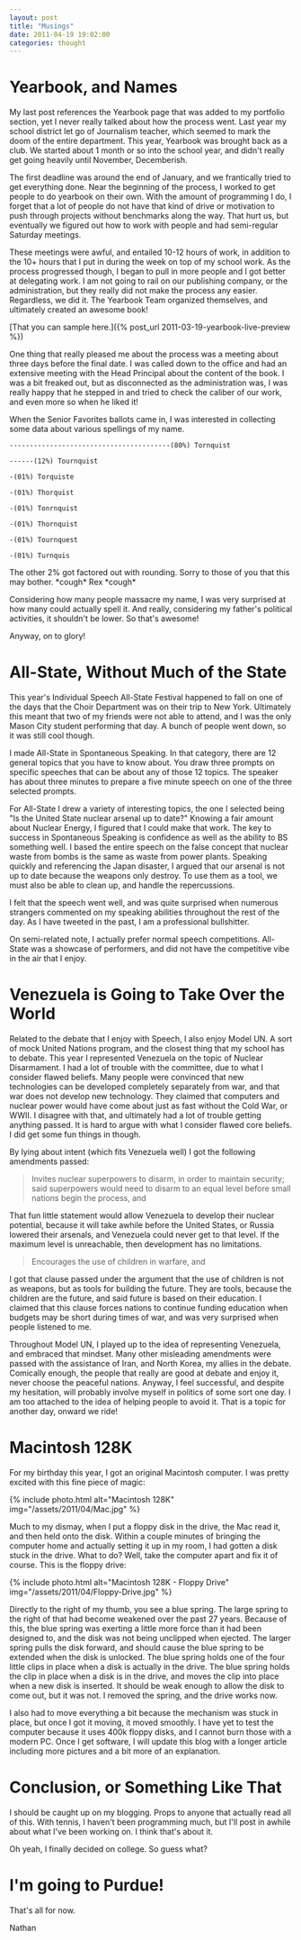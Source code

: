 ```yaml
---
layout: post
title: "Musings"
date: 2011-04-19 19:02:00
categories: thought
---
```


# Yearbook, and Names

My last post references the Yearbook page that was added to my portfolio section,
yet I never really talked about how the process went. Last year my school district
let go of Journalism teacher, which seemed to mark the doom of the entire
department. This year, Yearbook was brought back as a club. We started about
1 month or so into the school year, and didn't really get going heavily until
November, Decemberish.

The first deadline was around the end of January, and we frantically tried to get
everything done. Near the beginning of the process, I worked to get people to do
yearbook on their own. With the amount of programming I do, I forget that a lot
of people do not have that kind of drive or motivation to push through projects
without benchmarks along the way. That hurt us, but eventually we figured out
how to work with people and had semi-regular Saturday meetings.

These meetings were awful, and entailed 10-12 hours of work, in addition to the
10+ hours that I put in during the week on top of my school work. As the process
progressed though, I began to pull in more people and I got better at delegating
work. I am not going to rail on our publishing company, or the administration,
but they really did not make the process any easier. Regardless, we did it. The
Yearbook Team organized themselves, and ultimately created an awesome book!

[That you can sample here.]({% post_url 2011-03-19-yearbook-live-preview %})

One thing that really pleased me about the process was a meeting about three
days before the final date. I was called down to the office and had an extensive
meeting with the Head Principal about the content of the book. I was a bit
freaked out, but as disconnected as the administration was, I was really happy
that he stepped in and tried to check the caliber of our work, and even more so
when he liked it!

When the Senior Favorites ballots came in, I was interested in collecting some
data about various spellings of my name.

```
----------------------------------------(80%) Tornquist

------(12%) Tournquist

-(01%) Torquiste

-(01%) Thorquist

-(01%) Tonrnquist

-(01%) Thornquist

-(01%) Tournquest

-(01%) Turnquis
```

The other 2% got factored out with rounding. Sorry to those of you that this may
bother. \*cough\* Rex \*cough\*

Considering how many people massacre my name, I was very surprised at how many
could actually spell it. And really, considering my father's political
activities, it shouldn't be lower. So that's awesome!

Anyway, on to glory!

# All-State, Without Much of the State

This year's Individual Speech All-State Festival happened to fall on one of the
days that the Choir Department was on their trip to New York. Ultimately this
meant that two of my friends were not able to attend, and I was the only Mason
City student performing that day. A bunch of people went down, so it was still
cool though.

I made All-State in Spontaneous Speaking. In that category, there are 12 general
topics that you have to know about. You draw three prompts on specific speeches
that can be about any of those 12 topics. The speaker has about three minutes to
prepare a five minute speech on one of the three selected prompts.

For All-State I drew a variety of interesting topics, the one I selected being
"Is the United State nuclear arsenal up to date?" Knowing a fair amount about
Nuclear Energy, I figured that I could make that work. The key to success in
Spontaneous Speaking is confidence as well as the ability to BS something well.
I based the entire speech on the false concept that nuclear waste from bombs is
the same as waste from power plants. Speaking quickly and referencing the Japan
disaster, I argued that our arsenal is not up to date because the weapons only
destroy. To use them as a tool, we must also be able to clean up, and handle the
repercussions.

I felt that the speech went well, and was quite surprised when numerous strangers
commented on my speaking abilities throughout the rest of the day. As I have
tweeted in the past, I am a professional bullshitter.

On semi-related note, I actually prefer normal speech competitions. All-State
was a showcase of performers, and did not have the competitive vibe in the air
that I enjoy.

# Venezuela is Going to Take Over the World

Related to the debate that I enjoy with Speech, I also enjoy Model UN. A sort of
mock United Nations program, and the closest thing that my school has to debate.
This year I represented Venezuela on the topic of Nuclear Disarmament. I had a
lot of trouble with the committee, due to what I consider flawed beliefs. Many
people were convinced that new technologies can be developed completely
separately from war, and that war does not develop new technology. They claimed
that computers and nuclear power would have come about just as fast without the
Cold War, or WWII. I disagree with that, and ultimately had a lot of trouble
getting anything passed. It is hard to argue with what I consider flawed core
beliefs. I did get some fun things in though.

By lying about intent (which fits Venezuela well) I got the following amendments
passed:

> Invites nuclear superpowers to disarm, in order to maintain security; said superpowers would need to disarm to an equal level before small nations begin the process, and

That fun little statement would allow Venezuela to develop their nuclear potential,
because it will take awhile before the United States, or Russia lowered their
arsenals, and Venezuela could never get to that level. If the maximum level is
unreachable, then development has no limitations.

> Encourages the use of children in warfare, and

I got that clause passed under the argument that the use of children is not as
weapons, but as tools for building the future. They are tools, because the
children are the future, and said future is based on their education. I claimed
that this clause forces nations to continue funding education when budgets may
be short during times of war, and was very surprised when people listened to me.

Throughout Model UN, I played up to the idea of representing Venezuela, and
embraced that mindset. Many other misleading amendments were passed with the
assistance of Iran, and North Korea, my allies in the debate. Comically enough,
the people that really are good at debate and enjoy it, never choose the peaceful
nations. Anyway, I feel successful, and despite my hesitation, will probably
involve myself in politics of some sort one day. I am too attached to the idea
of helping people to avoid it. That is a topic for another day, onward we ride!

# Macintosh 128K

For my birthday this year, I got an original Macintosh computer. I was pretty
excited with this fine piece of magic:

{% include photo.html alt="Macintosh 128K" img="/assets/2011/04/Mac.jpg" %}

Much to my dismay, when I put a floppy disk in the drive, the Mac read it,
and then held onto the disk. Within a couple minutes of bringing the computer
home and actually setting it up in my room, I had gotten a disk stuck in the drive.
What to do? Well, take the computer apart and fix it of course. This is the floppy drive:

{% include photo.html alt="Macintosh 128K - Floppy Drive" img="/assets/2011/04/Floppy-Drive.jpg" %}

Directly to the right of my thumb, you see a blue spring. The large spring to
the right of that had become weakened over the past 27 years. Because of this,
the blue spring was exerting a little more force than it had been designed to,
and the disk was not being unclipped when ejected. The larger spring pulls the
disk forward, and should cause the blue spring to be extended when the disk is
unlocked. The blue spring holds one of the four little clips in place when a
disk is actually in the drive. The blue spring holds the clip in place when a
disk is in the drive, and moves the clip into place when a new disk is inserted.
It should be weak enough to allow the disk to come out, but it was not. I
removed the spring, and the drive works now.

I also had to move everything a bit because the mechanism was stuck in place,
but once I got it moving, it moved smoothly. I have yet to test the computer
because it uses 400k floppy disks, and I cannot burn those with a modern PC.
Once I get software, I will update this blog with a longer article including
more pictures and a bit more of an explanation.

# Conclusion, or Something Like That

I should be caught up on my blogging. Props to anyone that actually read all of
this. With tennis, I haven't been programming much, but I'll post in awhile about
what I've been working on. I think that's about it.

Oh yeah, I finally decided on college. So guess what?

# I'm going to Purdue!

That's all for now.

Nathan
